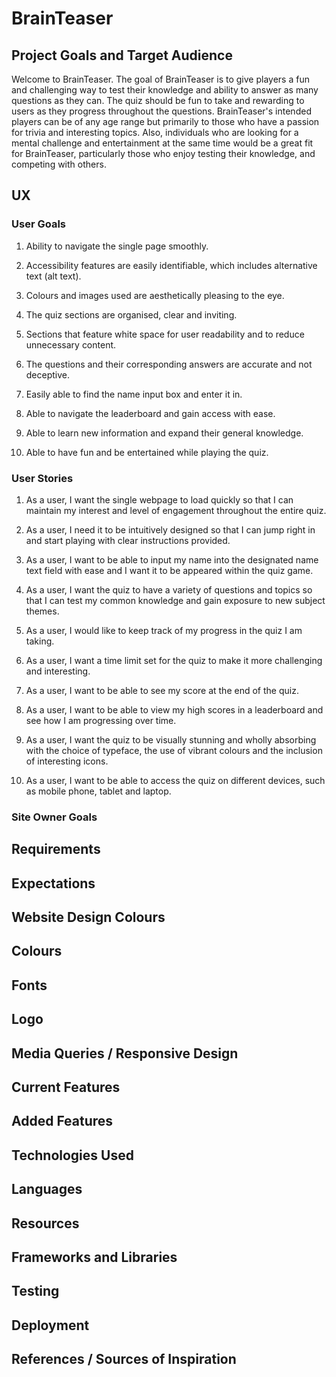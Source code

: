 # BrainTeaser

## Project Goals and Target Audience

Welcome to BrainTeaser. The goal of BrainTeaser is to give players a fun and challenging way to test their knowledge and ability to answer as many questions as they can. The quiz should be fun to take and rewarding to users as they progress throughout the questions. BrainTeaser's intended players can be of any age range but primarily to those who have a passion for trivia and interesting topics. Also, individuals who are looking for a mental challenge and entertainment at the same time would be a great fit for BrainTeaser, particularly those who enjoy testing their knowledge, and competing with others. 

## UX

### User Goals

1) Ability to navigate the single page smoothly.

2) Accessibility features are easily identifiable, which includes alternative text (alt text).

3) Colours and images used are aesthetically pleasing to the eye.

4) The quiz sections are organised, clear and inviting.

5) Sections that feature white space for user readability and to reduce unnecessary content.

6) The questions and their corresponding answers are accurate and not deceptive.

7) Easily able to find the name input box and enter it in.

8) Able to navigate the leaderboard and gain access with ease.

9) Able to learn new information and expand their general knowledge.

10) Able to have fun and be entertained while playing the quiz.

### User Stories

1) As a user, I want the single webpage to load quickly so that I can maintain my interest and level of engagement throughout the entire quiz.

2) As a user, I need it to be intuitively designed so that I can jump right in and start playing with clear instructions provided.

3) As a user, I want to be able to input my name into the designated name text field with ease and I want it to be appeared within the quiz game.

4) As a user, I want the quiz to have a variety of questions and topics so that I can test my common knowledge and gain exposure to new subject themes.

5) As a user, I would like to keep track of my progress in the quiz I am taking.

6) As a user, I want a time limit set for the quiz to make it more challenging and interesting.

7) As a user, I want to be able to see my score at the end of the quiz.

8) As a user, I want to be able to view my high scores in a leaderboard and see how I am progressing over time.

9) As a user, I want the quiz to be visually stunning and wholly absorbing with the choice of typeface, the use of vibrant colours and the inclusion of interesting icons.

10) As a user, I want to be able to access the quiz on different devices, such as mobile phone, tablet and laptop.

### Site Owner Goals

## Requirements 

## Expectations

## Website Design Colours

## Colours

## Fonts

## Logo

## Media Queries / Responsive Design

## Current Features

## Added Features 

## Technologies Used 

## Languages

## Resources 

## Frameworks and Libraries 

## Testing

## Deployment 

## References / Sources of Inspiration
